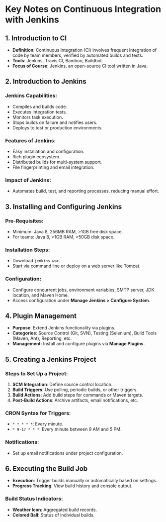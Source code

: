 # Key Notes on Continuous Integration with Jenkins

## 1. Introduction to CI
- **Definition**: Continuous Integration (CI) involves frequent integration of code by team members, verified by automated builds and tests.
- **Tools**: Jenkins, Travis CI, Bamboo, Buildbot.
- **Focus of Course**: Jenkins, an open-source CI tool written in Java.

## 2. Introduction to Jenkins
### Jenkins Capabilities:
- Compiles and builds code.
- Executes integration tests.
- Monitors task execution.
- Stops builds on failure and notifies users.
- Deploys to test or production environments.

### Features of Jenkins:
- Easy installation and configuration.
- Rich plugin ecosystem.
- Distributed builds for multi-system support.
- File fingerprinting and email integration.

### Impact of Jenkins:
- Automates build, test, and reporting processes, reducing manual effort.

## 3. Installing and Configuring Jenkins
### Pre-Requisites:
- Minimum: Java 8, 256MB RAM, >1GB free disk space.
- For teams: Java 8, >1GB RAM, >50GB disk space.

### Installation Steps:
- Download `jenkins.war`.
- Start via command line or deploy on a web server like Tomcat.

### Configuration:
- Configure concurrent jobs, environment variables, SMTP server, JDK location, and Maven Home.
- Access configuration under **Manage Jenkins > Configure System**.

## 4. Plugin Management
- **Purpose**: Extend Jenkins functionality via plugins.
- **Categories**: Source Control (Git, SVN), Testing (Selenium), Build Tools (Maven, Ant), Reporting, etc.
- **Management**: Install and configure plugins via **Manage Plugins**.

## 5. Creating a Jenkins Project
### Steps to Set Up a Project:
1. **SCM Integration**: Define source control location.
2. **Build Triggers**: Use polling, periodic builds, or other triggers.
3. **Build Actions**: Add build steps for commands or Maven targets.
4. **Post-Build Actions**: Archive artifacts, email notifications, etc.

### CRON Syntax for Triggers:
- `* * * * *`: Every minute.
- `* 9-17 * * *`: Every minute between 9 AM and 5 PM.

### Notifications:
- Set up email notifications under project configuration.

## 6. Executing the Build Job
- **Execution**: Trigger builds manually or automatically based on settings.
- **Progress Tracking**: View build history and console output.

### Build Status Indicators:
- **Weather Icon**: Aggregated build records.
- **Colored Ball**: Status of individual builds.
